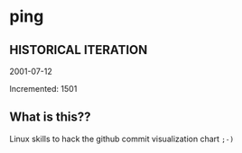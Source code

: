 # ping

## HISTORICAL ITERATION
2001-07-12

Incremented: 1501

## What is this?? 
Linux skills to hack the github commit visualization chart `;-)`

